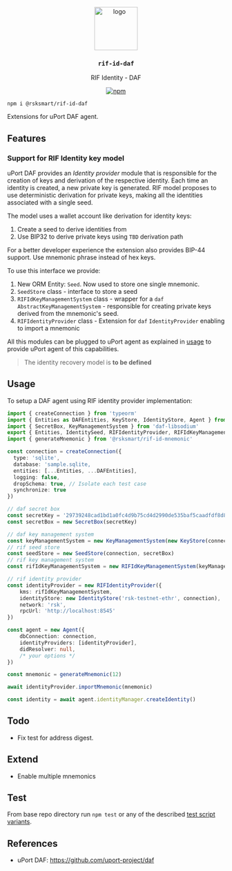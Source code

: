 <p align="middle">
    <img src="https://www.rifos.org/assets/img/logo.svg" alt="logo" height="100" >
</p>
<h3 align="middle"><code>rif-id-daf</code></h3>
<p align="middle">
    RIF Identity - DAF
</p>
<p align="middle">
    <a href="https://badge.fury.io/js/%40rsksmart%2Frif-id-ethr-did">
        <img src="https://badge.fury.io/js/%40rsksmart%2Frif-id-ethr-did.svg" alt="npm" />
    </a>
</p>

```
npm i @rsksmart/rif-id-daf
```

Extensions for uPort DAF agent.

## Features

### Support for RIF Identity key model

uPort DAF provides an _Identity provider_ module that is responsible for the creation of keys and derivation of the respective identity. Each time an identity is created, a new private key is generated. RIF model proposes to use deterministic derivation for private keys, making all the identities associated with a single seed.

The model uses a wallet account like derivation for identity keys:
1. Create a seed to derive identities from
2. Use BIP32 to derive private keys using `TBD` derivation path

For a better developer experience the extension also provides BIP-44 support. Use mnemonic phrase instead of hex keys.

To use this interface we provide:
1. New ORM Entity: `Seed`. Now used to store one single mnemonic.
2. `SeedStore` class - interface to store a seed
3. `RIFIdKeyManagementSystem` class - wrapper for a `daf` `AbstractKeyManagementSystem` - responsible for creating private keys derived from the mnemonic's seed.
4. `RIFIdentityProvider` class - Extension for `daf` `IdentityProvider` enabling to import a mnemonic

All this modules can be plugged to uPort agent as explained in [usage](#usage) to provide uPort agent of this capabilities.

> The identity recovery model is **to be defined**

## Usage

To setup a DAF agent using RIF identity provider implementation:

```typescript
import { createConnection } from 'typeorm'
import { Entities as DAFEntities, KeyStore, IdentityStore, Agent } from 'daf-core'
import { SecretBox, KeyManagementSystem } from 'daf-libsodium'
export { Entities, IdentitySeed, RIFIdentityProvider, RIFIdKeyManagementSystem, SeedStore } from '@rsksmart/rif-id-daf'
import { generateMnemonic } from '@rsksmart/rif-id-mnemonic'

const connection = createConnection({
  type: 'sqlite',
  database: 'sample.sqlite,
  entities: [...Entities, ...DAFEntities],
  logging: false,
  dropSchema: true, // Isolate each test case
  synchronize: true
})

// daf secret box
const secretKey = '29739248cad1bd1a0fc4d9b75cd4d2990de535baf5caadfdf8d8f86664aa830c'
const secretBox = new SecretBox(secretKey)

// daf key management system
const keyManagementSystem = new KeyManagementSystem(new KeyStore(connection, secretBox))
// rif seed store
const seedStore = new SeedStore(connection, secretBox)
// rif key management system
const rifIdKeyManagementSystem = new RIFIdKeyManagementSystem(keyManagementSystem, seedStore)

// rif identity provider
const identityProvider = new RIFIdentityProvider({
    kms: rifIdKeyManagementSystem,
    identityStore: new IdentityStore('rsk-testnet-ethr', connection),
    network: 'rsk',
    rpcUrl: 'http://localhost:8545'
})

const agent = new Agent({
    dbConnection: connection,
    identityProviders: [identityProvider],
    didResolver: null,
    /* your options */
})

const mnemonic = generateMnemonic(12)

await identityProvider.importMnemonic(mnemonic)

const identity = await agent.identityManager.createIdentity()
```

## Todo

- Fix test for address digest.

## Extend

- Enable multiple mnemonics

## Test

From base repo directory run `npm test` or any of the described [test script variants](../../README#test).

## References

- uPort DAF: https://github.com/uport-project/daf
